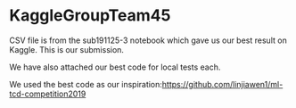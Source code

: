 # KaggleGroupTeam45

CSV file is from  the sub191125-3 notebook which gave us our best result on Kaggle. This is our submission.

We have also attached our best code for local tests each.

We used the best code as our inspiration:https://github.com/linjiawen1/ml-tcd-competition2019
